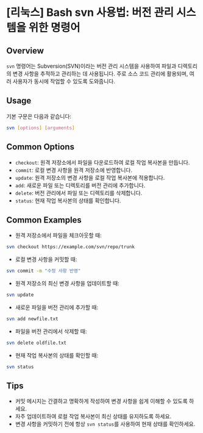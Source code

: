 # [리눅스] Bash svn 사용법: 버전 관리 시스템을 위한 명령어

## Overview
`svn` 명령어는 Subversion(SVN)이라는 버전 관리 시스템을 사용하여 파일과 디렉토리의 변경 사항을 추적하고 관리하는 데 사용됩니다. 주로 소스 코드 관리에 활용되며, 여러 사용자가 동시에 작업할 수 있도록 도와줍니다.

## Usage
기본 구문은 다음과 같습니다:
```bash
svn [options] [arguments]
```

## Common Options
- `checkout`: 원격 저장소에서 파일을 다운로드하여 로컬 작업 복사본을 만듭니다.
- `commit`: 로컬 변경 사항을 원격 저장소에 반영합니다.
- `update`: 원격 저장소의 변경 사항을 로컬 작업 복사본에 적용합니다.
- `add`: 새로운 파일 또는 디렉토리를 버전 관리에 추가합니다.
- `delete`: 버전 관리에서 파일 또는 디렉토리를 삭제합니다.
- `status`: 현재 작업 복사본의 상태를 확인합니다.

## Common Examples
- 원격 저장소에서 파일을 체크아웃할 때:
```bash
svn checkout https://example.com/svn/repo/trunk
```

- 로컬 변경 사항을 커밋할 때:
```bash
svn commit -m "수정 사항 반영"
```

- 원격 저장소의 최신 변경 사항을 업데이트할 때:
```bash
svn update
```

- 새로운 파일을 버전 관리에 추가할 때:
```bash
svn add newfile.txt
```

- 파일을 버전 관리에서 삭제할 때:
```bash
svn delete oldfile.txt
```

- 현재 작업 복사본의 상태를 확인할 때:
```bash
svn status
```

## Tips
- 커밋 메시지는 간결하고 명확하게 작성하여 변경 사항을 쉽게 이해할 수 있도록 하세요.
- 자주 업데이트하여 로컬 작업 복사본이 최신 상태를 유지하도록 하세요.
- 변경 사항을 커밋하기 전에 항상 `svn status`를 사용하여 현재 상태를 확인하세요.